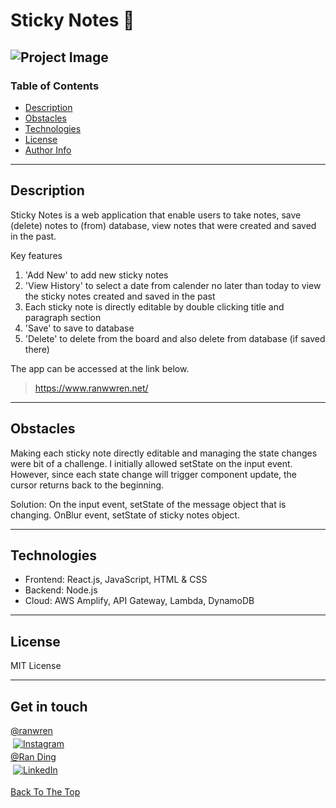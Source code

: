 # Sticky Notes :ledger:

## ![Project Image](./stickynotes.png)

### Table of Contents

- [Description](#description)
- [Obstacles](#obstacles)
- [Technologies](#technologies)
- [License](#license)
- [Author Info](#author-info)

---

## Description

Sticky Notes is a web application that enable users to take notes, save (delete) notes to (from) database, view notes that were created and saved in the past.

Key features

1. 'Add New' to add new sticky notes
2. 'View History' to select a date from calender no later than today to view the sticky notes created and saved in the past
3. Each sticky note is directly editable by double clicking title and paragraph section
4. 'Save' to save to database
5. 'Delete' to delete from the board and also delete from database (if saved there)

The app can be accessed at the link below.

> https://www.ranwwren.net/

---

## Obstacles

Making each sticky note directly editable and managing the state changes were bit of a challenge. I initially allowed setState on the input event. However, since each state change will trigger component update, the cursor returns back to the beginning.

Solution: On the input event, setState of the message object that is changing. OnBlur event, setState of sticky notes object.

---

## Technologies

- Frontend: React.js, JavaScript, HTML & CSS
- Backend: Node.js
- Cloud: AWS Amplify, API Gateway, Lambda, DynamoDB

---

## License

MIT License

---

## Get in touch

<div>
  <a href="https://www.instagram.com/ranwren/">
    <div>@ranwren</div>
    <img src="https://raw.githubusercontent.com/MikeCodesDotNET/MikeCodesDotNET/a8abbf37441f3253f74ea255a47f289208d7568c/Resources/instagram.svg" alt="Instagram" style="vertical-align:top; margin:4px">
  </a>
<a href="https://www.linkedin.com/in/ding-ran/">
  <div>@Ran Ding</div>
    <img src="https://raw.githubusercontent.com/MikeCodesDotNET/MikeCodesDotNET/a8abbf37441f3253f74ea255a47f289208d7568c/Resources/linkedIn.svg" alt="LinkedIn" style="vertical-align:top; margin:4px">
  </a>
</div>

[Back To The Top](#)
